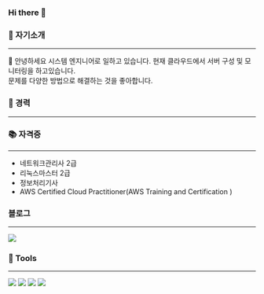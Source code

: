 ### Hi there 👋

<!--
**hkiyeon/hkiyeon** is a ✨ _special_ ✨ repository because its `README.md` (this file) appears on your GitHub profile.

Here are some ideas to get you started:

- 🔭 I’m currently working on ...
- 🌱 I’m currently learning ...
- 👯 I’m looking to collaborate on ...
- 🤔 I’m looking for help with ...
- 💬 Ask me about ...
- 📫 How to reach me: ...
- 😄 Pronouns: ...
- ⚡ Fun fact: ...
-->
### :boy: 자기소개
---
👋 안녕하세요
시스템 엔지니어로 일하고 있습니다. 현재 클라우드에서 서버 구성 및 모니터링을 하고있습니다.<br/>
문제를 다양한 방법으로 해결하는 것을 좋아합니다.

### :construction_worker: 경력
---

### :books: 자격증
---
* 네트워크관리사 2급
* 리눅스마스터 2급
* 정보처리기사
* AWS Certified Cloud Practitioner(AWS Training and Certification )

### 블로그
---
[<img src="https://img.shields.io/badge/velog-20C997?style=for-the-badge&logo=Velog&logoColor=white">](https://velog.io/@kiyeon)


### :muscle: Tools
---
<img src="https://img.shields.io/badge/AMAZONAWS-232F3E?style=for-the-badge&logo=aws&logoColor=white"> <img src="https://img.shields.io/badge/DOCKER-2496ED?style=for-the-badge&logo=Docker&logoColor=white"> <img src="https://img.shields.io/badge/JENKINS-D24939?style=for-the-badge&logo=Jenkins&logoColor=white">
<img src="https://img.shields.io/badge/ANSIBLE-EE0000?style=for-the-badge&logo=Ansible&logoColor=white">






